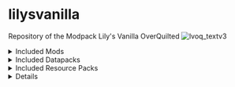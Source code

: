 # lilysvanilla
Repository of the Modpack Lily's Vanilla OverQuilted
![lvoq_textv3](https://github.com/lxly9/lilysvanilla/assets/102386118/3b9abeb7-a98d-4042-9e5a-5c89644a183f)


<details>
<summary>Included Mods</summary>

- [3d Skin Layers](https://modrinth.com/mod/3dskinlayers)
- [AdditionZ](https://modrinth.com/mod/additionz)
- [AdventureZ](https://modrinth.com/mod/adventurez)
- [AppleSkin](https://modrinth.com/mod/appleskin)
- [Architectury](https://modrinth.com/mod/architectury-api)
- [ARRP](https://modrinth.com/mod/arrp)
- [Auto HUD](https://modrinth.com/mod/autohud)
- [BCLib](https://modrinth.com/mod/bclib)
- [Balm](https://modrinth.com/mod/balm)
- [Beacon Overhaul](https://modrinth.com/mod/beaconoverhaul)
- [Better Combat](https://modrinth.com/mod/better-combat)
- [Better End](https://modrinth.com/mod/betterend)
- [Better Lily Pads](https://modrinth.com/mod/better-lily-pads)
- [Maps of the Unknown](https://modrinth.com/mod/bettermaps)
- [Better Mount HUD](https://modrinth.com/mod/better-mount-hud)
- [Better Nether](https://modrinth.com/mod/betternether)
- [Better Third Person](https://modrinth.com/mod/better-third-person)
- [Better Trim Tooltips](https://modrinth.com/mod/better-trim-tooltips)
- [Biome Makeover](https://modrinth.com/mod/biome-makeover)
- [Block Swap](https://modrinth.com/mod/block-swap)
- [Bookshelf](https://modrinth.com/mod/bookshelf-lib)
- [Borderless Mining](https://modrinth.com/mod/borderless-mining)
- [Bosses of Mass Destruction (Beta)](https://modrinth.com/mod/bosses-of-mass-destruction)
- [Brewin And Chewin](https://www.curseforge.com/minecraft/mc-mods/brewin-and-chewin-fabric) (CF)
- [Bygone Nether](https://modrinth.com/mod/bygone-nether)
- [Camera Overhaul](https://modrinth.com/mod/cameraoverhaul)
- [Cardinal Components API](https://modrinth.com/mod/cardinal-components-api)
- [Carpeted](https://modrinth.com/mod/carpeted-stairs)
- [Casualness Delight](https://modrinth.com/mod/casualness-delight)
- [Chat Heads](https://modrinth.com/mod/chat-heads)
- [CIT Resewn](https://modrinth.com/mod/cit-resewn)
- [Cloth Config](https://modrinth.com/mod/cloth-config)
- [Clumps](https://modrinth.com/mod/clumps)
- [CompleteConfig](https://modrinth.com/mod/completeconfig)
- [Connectible Chains](https://modrinth.com/mod/connectible_chains)
- [Continuity](https://modrinth.com/mod/continuity)
- [CorgiLib](https://modrinth.com/mod/corgilib)
- [Crawl](https://modrinth.com/mod/crawl)
- [Creeper Overhaul](https://modrinth.com/mod/creeper-overhaul)
- [Crops Love Rain](https://modrinth.com/mod/crops-love-rain)
- [Crunchy Crunchy Advancements](https://modrinth.com/mod/crunchy-crunchy-advancements)
- [Cull Less Leaves](https://modrinth.com/mod/cull-less-leaves)
- [Cultural Delights Fabric](https://www.curseforge.com/minecraft/mc-mods/cultural-delights-fabric) (CF)
- [Debugify](https://modrinth.com/mod/debugify)
- [Disable Custom Worlds Advice](https://modrinth.com/mod/dcwa)
- [Draggable Lists](https://modrinth.com/mod/draggable-lists)
- [Dramatic Doors](https://modrinth.com/mod/dramatic-doors)
- [Drip Sounds](https://modrinth.com/mod/dripsounds-fabric)
- [Dynamic FPS](https://modrinth.com/mod/dynamic-fps)
- [EMI](https://modrinth.com/mod/emi)
- [EMI Loot](https://modrinth.com/mod/emi-loot)
- [EMI Trades](https://modrinth.com/mod/emitrades)
- [Eating Animation](https://modrinth.com/mod/eating-animation)
- [Emotecraft](https://modrinth.com/mod/emotecraft)
- [Enchancement](https://modrinth.com/mod/enchancement)
- [EnchantmentDescriptions](https://modrinth.com/mod/enchantment-descriptions)
- [End Remastered](https://modrinth.com/mod/endrem)
- [End's Delight](https://modrinth.com/mod/ends-delight)
- [Enhanced Attack Indicator](https://modrinth.com/mod/enhanced-attack-indicator)
- [Enhanced Block Entities](https://modrinth.com/mod/ebe)
- [Entity Model Features](https://modrinth.com/mod/entity-model-features)
- [Entity Texture Features](https://modrinth.com/mod/entitytexturefeatures)
- [EntityCulling-Fabric](https://modrinth.com/mod/entityculling)
- [Etcetera](https://modrinth.com/mod/etcetera)
- [Expanded Delight](https://modrinth.com/mod/expanded-delight)
- [Explosive Enhancement](https://modrinth.com/mod/explosive-enhancement)
- [Extra Mod Integrations](https://modrinth.com/mod/extra-mod-integrations)
- [Fabric Seasons](https://modrinth.com/mod/fabric-seasons)
- [Fabric Seasons: Delight Compat](https://modrinth.com/mod/fabric-seasons-delight-compat)
- [Fabric Waystones](https://modrinth.com/mod/fwaystones)
- [FancyMenu](https://modrinth.com/mod/fancymenu)
- [Farmer's Delight](https://modrinth.com/mod/farmers-delight-fabric)
- [Farmer's Respite](https://www.curseforge.com/minecraft/mc-mods/farmers-respite-fabric) (CF)
- [Fast Paintings](https://modrinth.com/mod/fast-paintings)
- [FerriteCore](https://modrinth.com/mod/ferrite-core)
- [Fishing Real](https://modrinth.com/mod/fishing-real)
- [Fluidlogged](https://modrinth.com/mod/fluidlogged)
- [Forge Config API Port](https://modrinth.com/mod/forge-config-api-port)
- [Friends&Foes](https://modrinth.com/mod/friends-and-foes)
- [Friends&Foes - Beekeeper Hut](https://modrinth.com/mod/friends-and-foes-beekeeper-hut-fabric)
- [Friends&Foes - Flowery Mooblooms](https://modrinth.com/mod/friends-and-foes-flowery-mooblooms-fabric)
- [Galosphere](https://modrinth.com/mod/galosphere)
- [Geckolib](https://modrinth.com/mod/geckolib)
- [Geode+](https://www.curseforge.com/minecraft/mc-mods/geode-plus) (CF)
- [Handcrafted](https://modrinth.com/mod/handcrafted)
- [Herds Panic](https://modrinth.com/mod/herdspanic)
- [Highlighter](https://modrinth.com/mod/item-highlighter)
- [Horse Expert](https://modrinth.com/mod/horse-expert)
- [Iceberg](https://modrinth.com/mod/iceberg)
- [ImmediatelyFast](https://modrinth.com/mod/immediatelyfast)
- [Indium](https://modrinth.com/mod/indium)
- [Inspecio](https://modrinth.com/mod/inspecio)
- [Just Enough Items](https://modrinth.com/mod/jei)
- [Konkrete](https://modrinth.com/mod/konkrete)
- [KubeJS](https://modrinth.com/mod/kubejs)
- [Labels](https://modrinth.com/mod/labels)
- [LambDynamicLights](https://modrinth.com/mod/lambdynamiclights)
- [LambdaBetterGrass](https://modrinth.com/mod/lambdabettergrass)
- [LazyDFU](https://modrinth.com/mod/lazydfu)
- [Let's Do: API](https://modrinth.com/mod/do-api)
- [Let's Do: Bakery](https://modrinth.com/mod/lets-do-bakery)
- [Let's Do: Candlelight](https://modrinth.com/mod/lets-do-candlelight)
- [Let's Do: Vinery](https://modrinth.com/mod/vinery)
- [Lithium](https://modrinth.com/mod/lithium)
- [LootJS](https://modrinth.com/mod/lootjs)
- [Maddie's Building Tweaks](https://modrinth.com/mod/maddies-building-tweaks)
- [Memory Leak Fix](https://modrinth.com/mod/memoryleakfix)
- [MidnightLib](https://modrinth.com/mod/midnightlib)
- [Mod Menu](https://modrinth.com/mod/modmenu)
- [Model Gap Fix](https://modrinth.com/mod/modelfix)
- [Moonlight](https://modrinth.com/mod/moonlight)
- [More Axolotl Variants API](https://modrinth.com/mod/mavapi)
- [More Axolotl Variants Mod](https://modrinth.com/mod/mavm)
- [More Banner Features](https://modrinth.com/mod/more-banner-features)
- [More Culling](https://modrinth.com/mod/moreculling)
- [More Frogs](https://modrinth.com/mod/morefrogs)
- [More Mob Variants](https://modrinth.com/mod/more-mob-variants)
- [Mouse Tweaks](https://modrinth.com/mod/mouse-tweaks)
- [Mouse Wheelie](https://modrinth.com/mod/mouse-wheelie)
- [Natures Spirit](https://modrinth.com/mod/natures-spirit)
- [Neruina](https://modrinth.com/mod/neruina)
- [Nether Depths Upgrade](https://www.curseforge.com/minecraft/mc-mods/nether-depths-upgrade) (CF)
- [Nether's Delight](https://www.curseforge.com/minecraft/mc-mods/nethers-delight-fabric) (CF)
- [No Resource Pack Warnings](https://modrinth.com/mod/no-resource-pack-warnings)
- [NoRecipeBook](https://modrinth.com/mod/norecipebook-fabric)
- [NotEnoughAnimations](https://modrinth.com/mod/not-enough-animations)
- [Ocean's Delight](https://www.curseforge.com/minecraft/mc-mods/oceans-delight) (CF)
- [On Soul Fire](https://modrinth.com/mod/on-soul-fire)
- [Overweight Farming](https://modrinth.com/mod/overweight-farming)
- [Oxidized](https://modrinth.com/mod/oxidized)
- [oωo](https://modrinth.com/mod/owo-lib)
- [PassableLeaves](https://modrinth.com/mod/passable-leaves)
- [Player Animator](https://modrinth.com/mod/playeranimator)
- [Polymer](https://modrinth.com/mod/polymer)
- [Prism](https://modrinth.com/mod/prism-lib)
- [Puzzle](https://modrinth.com/mod/puzzle)
- [Puzzles Lib](https://modrinth.com/mod/puzzles-lib)
- [Quilt Kotlin Libraries](https://modrinth.com/mod/qkl)
- [Quilted Fabric Api/Quilt Standard Libraries](https://modrinth.com/mod/qsl)
- [Raised](https://modrinth.com/mod/raised)
- [Reese's Sodium Options](https://modrinth.com/mod/reeses-sodium-options)
- [Reimagined Trims](https://modrinth.com/datapack/reimagined-trims)
- [Resourceful Lib](https://modrinth.com/mod/resourceful-lib)
- [Resourcefulconfig](https://modrinth.com/mod/resourceful-config)
- [Rhino](https://modrinth.com/mod/rhino)
- [Screenshot to Clipboard](https://modrinth.com/mod/screenshot-to-clipboard)
- [Seamless](https://modrinth.com/mod/seamless)
- [Show Me Your Skin!](https://modrinth.com/mod/show-me-your-skin)
- [Shulker Box Tooltip](https://modrinth.com/mod/shulkerboxtooltip)
- [Sleep Tight](https://modrinth.com/mod/sleep-tight)
- [Slimy Boyos](https://modrinth.com/mod/slimyboyos)
- [Smarter Farmers](https://modrinth.com/mod/smarter-farmers-farmers-replant)
- [Sneaky!](https://modrinth.com/mod/sneaky)
- [Sodium](https://modrinth.com/mod/sodium)
- [Sodium Extra](https://modrinth.com/mod/sodium-extra)
- [Sound Physics Remastered](https://modrinth.com/mod/sound-physics-remastered)
- [Sparkle](https://modrinth.com/mod/sparkle)
- [Species](https://modrinth.com/mod/species)
- [Spelunkery](https://modrinth.com/mod/spelunkery)
- [Spirit Walker](https://modrinth.com/mod/spirit-walker)
- [Spyglass Astronomy](https://modrinth.com/mod/spyglass-astronomy)
- [Supplementaries](https://modrinth.com/mod/supplementaries)
- [Talk Bubbles](https://modrinth.com/mod/talkbubbles)
- [Terrablender](https://modrinth.com/mod/terrablender)
- [The Lost Castle](https://modrinth.com/mod/the-lost-castle)
- [Things](https://modrinth.com/mod/things)
- [Tom's Simple Storage Mod](https://modrinth.com/mod/toms-storage)
- [Towers of the Wild: Reworked](https://modrinth.com/datapack/towers-of-the-wild-reworked)
- [Towers of the Wild: Additions](https://www.curseforge.com/minecraft/mc-mods/towers-of-the-wild-additions) (CF)
- [ToolTip Fix](https://modrinth.com/mod/tooltipfix)
- [Trinkets](https://modrinth.com/mod/trinkets)
- [Twigs](https://modrinth.com/mod/twigs)
- [Villager Names](https://modrinth.com/mod/villager-names-serilum)
- [Visual Workbench](https://modrinth.com/mod/visual-workbench)
- [Visuality](https://modrinth.com/mod/visuality)
- [Void Fog](https://modrinth.com/mod/void-fog)
- [VoidZ](https://modrinth.com/mod/voidz)
- [Wakes](https://modrinth.com/mod/wakes)
- [Wandering Collector](https://modrinth.com/mod/wandering-collector)
- [Water Walking Fix](https://modrinth.com/mod/water-walking-fix)
- [Wilder Wild](https://modrinth.com/mod/wilder-wild)
- [YetAnotherConfigLib](https://modrinth.com/mod/yacl)
- [Zoomglass](https://modrinth.com/mod/zoomglass)

</details>
<details>
<summary>Included Datapacks</summary>

- [Better End Cities](https://www.curseforge.com/minecraft/texture-packs/vanilla-better-end-city) (CF)
- [Tom's Create Storage recipes](https://www.curseforge.com/minecraft/texture-packs/create-simple-storage-recipes-datapack) (CF)

</details>
<details>
<summary>Included Resource Packs</summary>

- [Better BetterX](https://modrinth.com/resourcepack/better-betterx)
- [Creeper Overhaul Overhaul](https://www.curseforge.com/minecraft/texture-packs/creeper-overhaul-overhaul) (CF)
- [Unique Enchanted Books](https://modrinth.com/resourcepack/unique-enchanted-books)
- [Chests Reimagined](https://www.curseforge.com/minecraft/texture-packs/chests-reimagined) (CF)

</details>


</details>
<details>
![nethersdel](https://github.com/lxly9/lilysvanilla/assets/102386118/12f9114e-9dc6-4126-9a57-0aff3e1e8103)
![brewin](https://github.com/lxly9/lilysvanilla/assets/102386118/50c799a7-c8c0-469b-a8b1-1b3a9639cb22)
</details>
